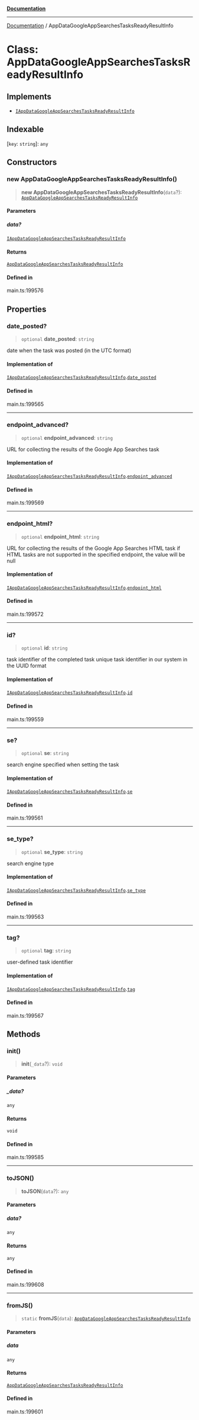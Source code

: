 [**Documentation**](../README.md)

***

[Documentation](../README.md) / AppDataGoogleAppSearchesTasksReadyResultInfo

# Class: AppDataGoogleAppSearchesTasksReadyResultInfo

## Implements

- [`IAppDataGoogleAppSearchesTasksReadyResultInfo`](../interfaces/IAppDataGoogleAppSearchesTasksReadyResultInfo.md)

## Indexable

 \[`key`: `string`\]: `any`

## Constructors

### new AppDataGoogleAppSearchesTasksReadyResultInfo()

> **new AppDataGoogleAppSearchesTasksReadyResultInfo**(`data`?): [`AppDataGoogleAppSearchesTasksReadyResultInfo`](AppDataGoogleAppSearchesTasksReadyResultInfo.md)

#### Parameters

##### data?

[`IAppDataGoogleAppSearchesTasksReadyResultInfo`](../interfaces/IAppDataGoogleAppSearchesTasksReadyResultInfo.md)

#### Returns

[`AppDataGoogleAppSearchesTasksReadyResultInfo`](AppDataGoogleAppSearchesTasksReadyResultInfo.md)

#### Defined in

main.ts:199576

## Properties

### date\_posted?

> `optional` **date\_posted**: `string`

date when the task was posted (in the UTC format)

#### Implementation of

[`IAppDataGoogleAppSearchesTasksReadyResultInfo`](../interfaces/IAppDataGoogleAppSearchesTasksReadyResultInfo.md).[`date_posted`](../interfaces/IAppDataGoogleAppSearchesTasksReadyResultInfo.md#date_posted)

#### Defined in

main.ts:199565

***

### endpoint\_advanced?

> `optional` **endpoint\_advanced**: `string`

URL for collecting the results of the Google App Searches task

#### Implementation of

[`IAppDataGoogleAppSearchesTasksReadyResultInfo`](../interfaces/IAppDataGoogleAppSearchesTasksReadyResultInfo.md).[`endpoint_advanced`](../interfaces/IAppDataGoogleAppSearchesTasksReadyResultInfo.md#endpoint_advanced)

#### Defined in

main.ts:199569

***

### endpoint\_html?

> `optional` **endpoint\_html**: `string`

URL for collecting the results of the Google App Searches HTML task
if HTML tasks are not supported in the specified endpoint, the value will be null

#### Implementation of

[`IAppDataGoogleAppSearchesTasksReadyResultInfo`](../interfaces/IAppDataGoogleAppSearchesTasksReadyResultInfo.md).[`endpoint_html`](../interfaces/IAppDataGoogleAppSearchesTasksReadyResultInfo.md#endpoint_html)

#### Defined in

main.ts:199572

***

### id?

> `optional` **id**: `string`

task identifier of the completed task
unique task identifier in our system in the UUID format

#### Implementation of

[`IAppDataGoogleAppSearchesTasksReadyResultInfo`](../interfaces/IAppDataGoogleAppSearchesTasksReadyResultInfo.md).[`id`](../interfaces/IAppDataGoogleAppSearchesTasksReadyResultInfo.md#id)

#### Defined in

main.ts:199559

***

### se?

> `optional` **se**: `string`

search engine specified when setting the task

#### Implementation of

[`IAppDataGoogleAppSearchesTasksReadyResultInfo`](../interfaces/IAppDataGoogleAppSearchesTasksReadyResultInfo.md).[`se`](../interfaces/IAppDataGoogleAppSearchesTasksReadyResultInfo.md#se)

#### Defined in

main.ts:199561

***

### se\_type?

> `optional` **se\_type**: `string`

search engine type

#### Implementation of

[`IAppDataGoogleAppSearchesTasksReadyResultInfo`](../interfaces/IAppDataGoogleAppSearchesTasksReadyResultInfo.md).[`se_type`](../interfaces/IAppDataGoogleAppSearchesTasksReadyResultInfo.md#se_type)

#### Defined in

main.ts:199563

***

### tag?

> `optional` **tag**: `string`

user-defined task identifier

#### Implementation of

[`IAppDataGoogleAppSearchesTasksReadyResultInfo`](../interfaces/IAppDataGoogleAppSearchesTasksReadyResultInfo.md).[`tag`](../interfaces/IAppDataGoogleAppSearchesTasksReadyResultInfo.md#tag)

#### Defined in

main.ts:199567

## Methods

### init()

> **init**(`_data`?): `void`

#### Parameters

##### \_data?

`any`

#### Returns

`void`

#### Defined in

main.ts:199585

***

### toJSON()

> **toJSON**(`data`?): `any`

#### Parameters

##### data?

`any`

#### Returns

`any`

#### Defined in

main.ts:199608

***

### fromJS()

> `static` **fromJS**(`data`): [`AppDataGoogleAppSearchesTasksReadyResultInfo`](AppDataGoogleAppSearchesTasksReadyResultInfo.md)

#### Parameters

##### data

`any`

#### Returns

[`AppDataGoogleAppSearchesTasksReadyResultInfo`](AppDataGoogleAppSearchesTasksReadyResultInfo.md)

#### Defined in

main.ts:199601
